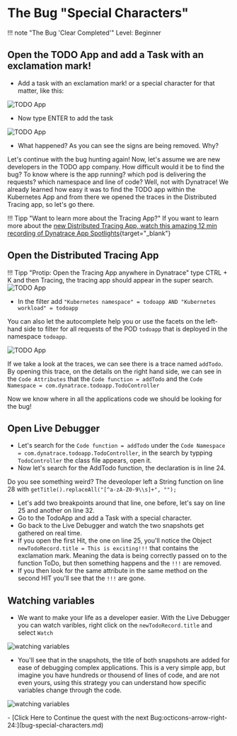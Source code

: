 
# The Bug "Special Characters"

!!! note "The Bug 'Clear Completed'"
    Level: Beginner

## Open the TODO App and add a Task with an exclamation mark!

- Add a task with an exclamation mark! or a special character for that matter, like this:


![TODO App](../img/todo_app_exclamation.png)

- Now type ENTER to add the task

![TODO App](../img/todo_app_exclamation2.png)

- What happened? As you can see the signs are being removed. Why?

Let's continue with the bug hunting again! Now, let's assume we are new developers in the TODO app company. How difficult would it be to find the bug? To know where is the app running? which pod is delivering the requests? which namespace and line of code? Well, not with Dynatrace! We already learned how easy it was to find the TODO app within the Kubernetes App and from there we opened the traces in the Distributed Tracing app, so let's go there.

!!! Tipp "Want to learn more about the Tracing App?"
    If you want to learn more about the [new Distributed Tracing App, watch this amazing 12 min recording of Dynatrace App Spotlights](https://www.youtube.com/watch?v=O4zWlwJ4hsA){target="_blank"}


## Open the Distributed Tracing App
!!! Tipp "Protip: Open the Tracing App anywhere in Dynatrace"
    type CTRL + K and then Tracing, the tracing app should appear in the super search.
    ![TODO App](../img/open_tracing_app.png)


- In the filter add `"Kubernetes namespace" = todoapp AND "Kubernetes workload" = todoapp`

You can also let the autocomplete help you or use the facets on the left-hand side to filter for all requests of the POD `todoapp` that is deployed in the namespace `todoapp`.

![TODO App](../img/tracing_app_filter.png)

If we take a look at the traces, we can see there is a trace named `addTodo`. By opening this trace, on the details on the right hand side, we can see in the `Code Attributes` that the `Code function = addTodo` and the `Code Namespace = com.dynatrace.todoapp.TodoController`

Now we know where in all the applications code we should be looking for the bug!


## Open Live Debugger

- Let's search for the `Code function = addTodo` under the `Code Namespace = com.dynatrace.todoapp.TodoController`, in the search by typping `TodoController` the class file appears, open it.
- Now let's search for the AddTodo function, the declaration is in line 24.

Do you see something weird? The deveoloper left a String function on line 28 with `getTitle().replaceAll("[^a-zA-Z0-9\\s]+", "");`

- Let's add two breakpoints around that line, one before, let's say on line 25 and another on line 32.
- Go to the TodoApp and add a Task with a special character. 
- Go back to the Live Debugger and watch the two snapshots get gathered on real time.
- If you open the first Hit, the one on line 25, you'll notice the Object `newTodoRecord.title = This is exciting!!!` that contains the exclamation mark. Meaning the data is being correctly passed on to the function ToDo, but then something happens and the `!!!` are removed.
- If you then look for the same attribute in the same method on the second HIT you'll see that the `!!!` are gone.


## Watching variables
- We want to make your life as a developer easier. With the Live Debugger you can watch varibles, right click on the  `newTodoRecord.title` and select `Watch`

![watching variables](../img/ld_watch.png)

- You'll see that in the snapshots, the title of both snapshots are added for ease of debugging complex applications. This is a very simple app, but imagine you have hundreds or thousend of lines of code, and are not even yours, using this strategy you can understand how specific variables change through the code.

![watching variables](../img/ld_watch2.png)



<div class="grid cards" markdown>
- [Click Here to Continue the quest with the next Bug:octicons-arrow-right-24:](bug-special-characters.md)
</div>
